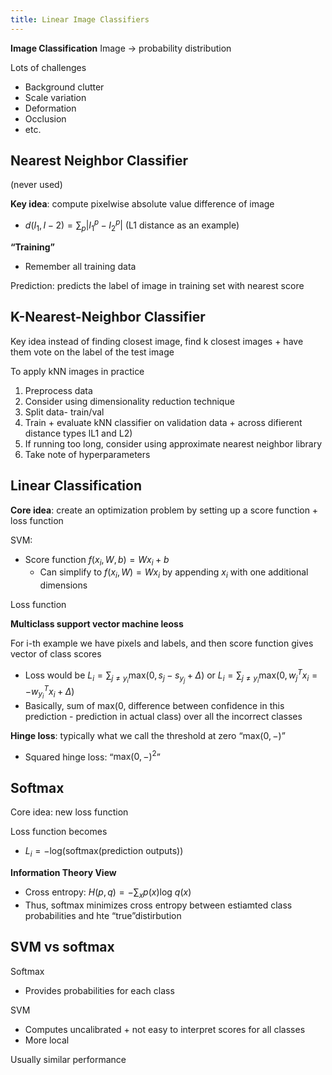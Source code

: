 ```yaml
---
title: Linear Image Classifiers
---
```

**Image Classification**
Image → probability distribution

Lots of challenges
- Background clutter
- Scale variation
- Deformation 
- Occlusion
- etc.

## **Nearest Neighbor Classifier**
(never used)

**Key idea**: compute pixelwise absolute value difference of image 
- $d(I_1,I-2) = \sum_p|I_1^p - I_2^p|$ (L1 distance as an example)

**“Training”**
- Remember all training data

Prediction: predicts the label of image in training set with nearest score


## **K-Nearest-Neighbor Classifier**
Key idea instead of finding closest image, find k closest images + have them vote on the label of the test image

To apply kNN images in practice
1. Preprocess data
2. Consider using dimensionality reduction technique
3. Split data- train/val
4. Train + evaluate kNN classifier on validation data + across difierent distance types lL1 and L2)
5. If running too long, consider using approximate nearest neighbor library
6. Take note of hyperparameters

## **Linear Classification**
**Core idea**: create an optimization problem by setting up a score function + loss function 

SVM:
- Score function $f(x_i, W, b) = Wx_i + b$
	- Can simplify to $f(x_i, W) = Wx_i$ by appending $x_i$ with one additional dimensions



Loss function

**Multiclass support vector machine leoss**

For i-th example we have pixels and labels, and then score function gives vector of class scores
- Loss would be $L_i = \sum_{j \neq y_i}\text{max}(0,s_j-s_{y_j}+\Delta)$ or $L_i = \sum_{j \neq y_i} \text{max}(0, w^T_jx_i =- w^T_{y_i}x_i + \Delta)$ 
- Basically, sum of max(0, difference between confidence in this prediction - prediction in actual class) over all the incorrect classes 

**Hinge loss**: typically what we call the threshold at zero “max$(0,-)$” 
- Squared hinge loss:  “$\text{max}(0,-)^2$”


## **Softmax**
Core idea: new loss function

Loss function becomes
- $L_i = -\text{log}(\text{softmax}(\text{prediction outputs}))$ 


**Information Theory View**
- Cross entropy: $H(p,q) = - \sum_x p(x) \text{log}\ q(x)$
- Thus, softmax minimizes cross entropy between estiamted class probabilities and hte “true”distirbution

## SVM vs softmax

Softmax
- Provides probabilities for each class

SVM
- Computes uncalibrated + not easy to interpret scores for all classes
- More local

Usually similar performance
